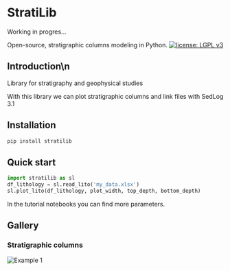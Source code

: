 # StratiLib

Working in progres...

Open-source, stratigraphic columns modeling in Python.
[![license: LGPL v3](https://img.shields.io/badge/license-LGPL%20v3-blue.svg)](https://github.com/rubensdmp/StratiLib/blob/main/LICENCE)

## Introduction\n
    
Library for stratigraphy and geophysical studies

With this library we can plot stratigraphic columns and link files with SedLog 3.1

## Installation
    
``` python
pip install stratilib
````

## Quick start
    
``` python
import stratilib as sl
df_lithology = sl.read_lito('my_data.xlsx')
sl.plot_lito(df_lithology, plot_width, top_depth, bottom_depth)
```
In the tutorial notebooks you can find more parameters.

## Gallery


### Stratigraphic columns
![Example 1](Images/Perfíl.png)